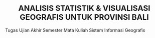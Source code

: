 # <div class ="alert alert-block alert-info"><font size=5.5><r><b><center><span style="color:light">ANALISIS STATISTIK & VISUALISASI GEOGRAFIS UNTUK PROVINSI BALI </span></center></i></b></font>
Tugas Ujian Akhir Semester Mata Kuliah Sistem Informasi Geografis<br>
